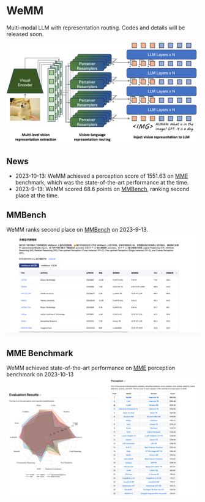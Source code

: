 # WeMM

Multi-modal LLM with representation routing. Codes and details will be released soon.

![](./assets/WeMM.png)

## News

+ 2023-10-13: WeMM achieved a perception score of 1551.63 on [MME](https://github.com/BradyFU/Awesome-Multimodal-Large-Language-Models/tree/Evaluation) benchmark, which was the state-of-the-art performance at the time. 
+ 2023-9-13: WeMM scored 68.6 points on [MMBench](https://opencompass.org.cn/leaderboard-multimodal), ranking second place at the time.

## MMBench
WeMM ranks second place on [MMBench](https://opencompass.org.cn/leaderboard-multimodal) on 2023-9-13.
![](./assets/MMBench-0913.png)

## MME Benchmark
WeMM achieved state-of-the-art performance on [MME](https://github.com/BradyFU/Awesome-Multimodal-Large-Language-Models/tree/Evaluation) perception benchmark on 2023-10-13
![](./assets/MME-perception-20231013.png)



